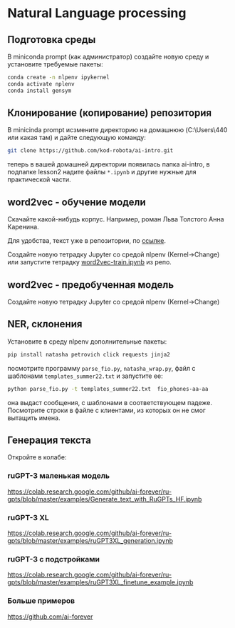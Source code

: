 # Natural Language processing

## Подготовка среды

В miniconda prompt (как администратор) создайте новую среду и установите требуемые пакеты:

```bash
conda create -n nlpenv ipykernel
conda activate nplenv
conda install gensym
```

## Клонирование (копирование) репозитория

В minicinda prompt исзмените директорию на домашнюю (C:\Users\440 или какая там) и дайте следующую команду:

```bash
git clone https://github.com/kod-robota/ai-intro.git
```

теперь в вашей домашней директории появилась папка ai-intro, в подпапке lesson2 надите файлы `*.ipynb` и другие нужные для практической части.

## word2vec - обучение модели

Скачайте какой-нибудь корпус. Например, роман Льва Толстого Анна Каренина.

Для удобства, текст уже в репозитории, по [ссылке](anna-karenina.txt).

Создайте новую тетрадку Jupyter со средой nlpenv (Kernel->Change) или запустите тетрадку [word2vec-train.ipynb](word2vec-train.ipynb) из репо.


## word2vec - предобученная модель

Создайте новую тетрадку Jupyter со средой nlpenv (Kernel->Change)

## NER, склонения

Установите в среду nlpenv дополнительные пакеты:

```bash
pip install natasha petrovich click requests jinja2
```

посмотрите программу `parse_fio.py`, `natasha_wrap.py`, файл с шаблонами `templates_summer22.txt` и запустите ее:

```bash
python parse_fio.py -t templates_summer22.txt  fio_phones-aa-aa
```

она выдаст сообщения, с шаблонами в соответствующем падеже. Посмотрите строки в файле с клиентами, из которых он не смог вытащить имена.

## Генерация текста

Откройте в колабе:

### ruGPT-3 маленькая модель

https://colab.research.google.com/github/ai-forever/ru-gpts/blob/master/examples/Generate_text_with_RuGPTs_HF.ipynb

### ruGPT-3 XL

https://colab.research.google.com/github/ai-forever/ru-gpts/blob/master/examples/ruGPT3XL_generation.ipynb

### ruGPT-3 c подстройками

https://colab.research.google.com/github/ai-forever/ru-gpts/blob/master/examples/ruGPT3XL_finetune_example.ipynb

### Больше примеров

https://github.com/ai-forever


